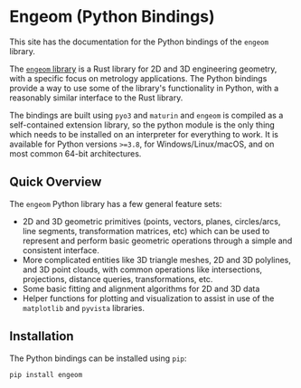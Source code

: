 # Engeom (Python Bindings)

This site has the documentation for the Python bindings of the `engeom` library. 

The [`engeom` library](https://github.com/mattj23/engeom) is a Rust library for 2D and 3D engineering geometry, with a specific focus on metrology applications.  The Python bindings provide a way to use some of the library's functionality in Python, with a reasonably similar interface to the Rust library.

The bindings are built using `pyo3` and `maturin` and `engeom` is compiled as a self-contained extension library, so the python module is the only thing which needs to be installed on an interpreter for everything to work.  It is available for Python versions `>=3.8`, for Windows/Linux/macOS, and on most common 64-bit architectures.

## Quick Overview

The `engeom` Python library has a few general feature sets:

- 2D and 3D geometric primitives (points, vectors, planes, circles/arcs, line segments, transformation matrices, etc) which can be used to represent and perform basic geometric operations through a simple and consistent interface.
- More complicated entities like 3D triangle meshes, 2D and 3D polylines, and 3D point clouds, with common operations like intersections, projections, distance queries, transformations, etc.
- Some basic fitting and alignment algorithms for 2D and 3D data
- Helper functions for plotting and visualization to assist in use of the `matplotlib` and `pyvista` libraries.

## Installation

The Python bindings can be installed using `pip`:

```bash
pip install engeom
```



